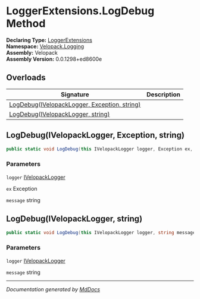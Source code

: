 ﻿<!--  
  <auto-generated>   
    The contents of this file were generated by a tool.  
    Changes to this file may be list if the file is regenerated  
  </auto-generated>   
-->

# LoggerExtensions.LogDebug Method

**Declaring Type:** [LoggerExtensions](../index.md)  
**Namespace:** [Velopack.Logging](../../index.md)  
**Assembly:** Velopack  
**Assembly Version:** 0.0.1298+ed8600e

## Overloads

| Signature                                                                                 | Description |
| ----------------------------------------------------------------------------------------- | ----------- |
| [LogDebug(IVelopackLogger, Exception, string)](#logdebugivelopacklogger-exception-string) |             |
| [LogDebug(IVelopackLogger, string)](#logdebugivelopacklogger-string)                      |             |

## LogDebug(IVelopackLogger, Exception, string)

```csharp
public static void LogDebug(this IVelopackLogger logger, Exception ex, string message);
```

### Parameters

`logger`  [IVelopackLogger](../../IVelopackLogger/index.md)

`ex`  Exception

`message`  string

## LogDebug(IVelopackLogger, string)

```csharp
public static void LogDebug(this IVelopackLogger logger, string message);
```

### Parameters

`logger`  [IVelopackLogger](../../IVelopackLogger/index.md)

`message`  string

___

*Documentation generated by [MdDocs](https://github.com/ap0llo/mddocs)*
